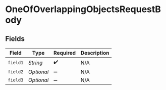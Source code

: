 # OneOfOverlappingObjectsRequestBody


## Fields

| Field               | Type                | Required            | Description         |
| ------------------- | ------------------- | ------------------- | ------------------- |
| `field1`            | *String*            | :heavy_check_mark:  | N/A                 |
| `field2`            | *Optional<Boolean>* | :heavy_minus_sign:  | N/A                 |
| `field3`            | *Optional<Double>*  | :heavy_minus_sign:  | N/A                 |